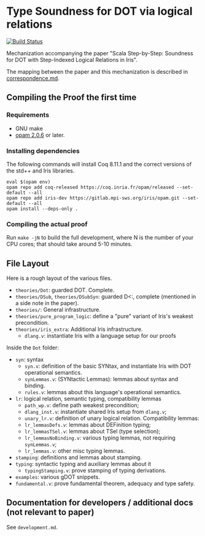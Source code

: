 # Type Soundness for DOT via logical relations 

[![Build Status](https://travis-ci.org/Blaisorblade/dot-iris.svg?branch=master)](https://travis-ci.org/Blaisorblade/dot-iris)

Mechanization accompanying the paper "Scala Step-by-Step: Soundness for
DOT with Step-Indexed Logical Relations in Iris".

The mapping between the paper and this mechanization is described in
[correspondence.md](correspondence.md).

## Compiling the Proof the first time
### Requirements
- GNU make
- [opam 2.0.6](https://opam.ocaml.org/doc/Install.html) or later.

### Installing dependencies

The following commands will install Coq 8.11.1 and the correct versions of the std++ and Iris libraries.
```shell
eval $(opam env)
opam repo add coq-released https://coq.inria.fr/opam/released --set-default --all
opam repo add iris-dev https://gitlab.mpi-sws.org/iris/opam.git --set-default --all
opam install --deps-only .
```

### Compiling the actual proof

Run `make -jN` to build the full development, where N is the number of your
CPU cores; that should take around 5-10 minutes.

## File Layout

Here is a rough layout of the various files.

* `theories/Dot`: guarded DOT. Complete.
* `theories/DSub`, `theories/DSubSyn`: guarded D<:, complete (mentioned in a
  side note in the paper).
* `theories/`: General infrastructure.
* `theories/pure_program_logic`: define a "pure" variant of Iris's weakest
  precondition.
* `theories/iris_extra`: Additional Iris infrastructure.
  - `dlang.v`: instantiate Iris with a language setup for our proofs

Inside the `Dot` folder:
* `syn`: syntax
  - `syn.v`: definition of the basic SYNtax, and instantiate Iris with DOT
    operational semantics.
  - `synLemmas.v`: (SYNtactic Lemmas): lemmas about syntax and binding.
  - `rules.v`: lemmas about this language's operational semantics.
* `lr`: logical relation, semantic typing, compatibility lemmas
  - `path_wp.v`: define path weakest precondition;
  - `dlang_inst.v`: instantiate shared Iris setup from `dlang.v`;
  - `unary_lr.v`: definition of unary logical relation.
  Compatibility lemmas:
  - `lr_lemmasDefs.v`: lemmas about DEFinition typing;
  - `lr_lemmasTSel.v`: lemmas about TSel (type selection);
  - `lr_lemmasNoBinding.v`: various typing lemmas, not requiring `synLemmas.v`;
  - `lr_lemmas.v`: other misc typing lemmas.
* `stamping`: definitions and lemmas about stamping.
* `typing`: syntactic typing and auxiliary lemmas about it
  - `typingStamping.v`: prove stamping of typing derivations.
* `examples`: various gDOT snippets.
* `fundamental.v`: prove fundamental theorem, adequacy and type safety.

## Documentation for developers / additional docs (not relevant to paper)

See `development.md`.
